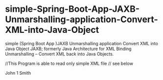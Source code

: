 # simple-Spring-Boot-App-JAXB-Unmarshalling-application-Convert-XML-into-Java-Object
 simple (Spring Boot App )JAXB Unmarshalling application Convert XML into Java Object   JAXB; formerly Java Architecture for XML Binding Unmarshalling – Convert XML back into Java Objects.

//This Program is able to read only simple XML file //
see below

<?xml version="1.0" encoding="UTF-8" standalone="yes"?>

<student>
	<firstName>John</firstName>
	<id>1</id>
	<lastName>Smith</lastName>
</student>
